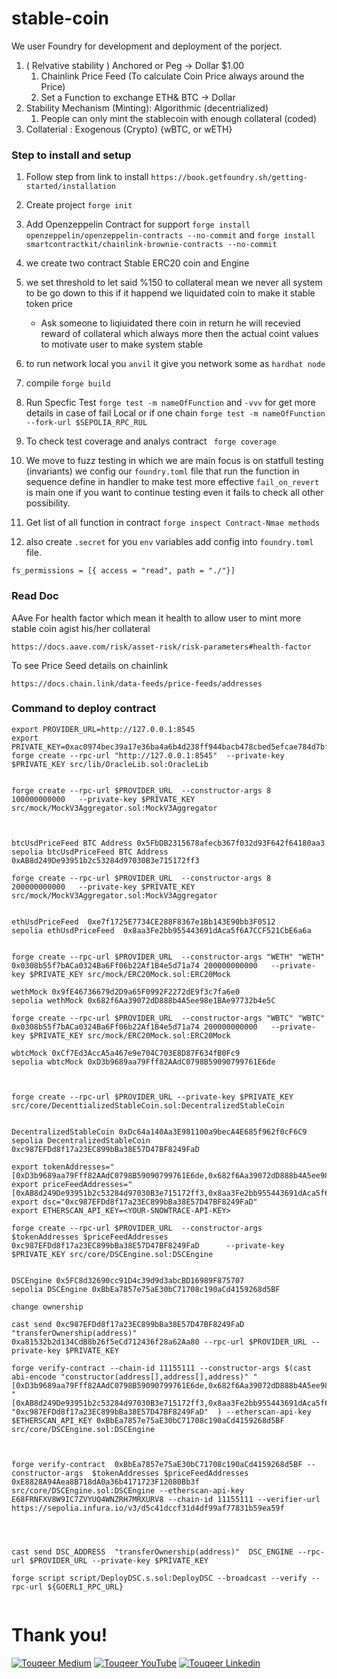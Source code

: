 # stable-coin

We user Foundry for development and deployment of the porject.

1. ( Relvative stability ) Anchored or Peg  -> Dollar $1.00
    1. Chainlink Price Feed (To calculate Coin Price always around the Price)
    2. Set a Function to exchange ETH& BTC -> Dollar 
2. Stability Mechanism (Minting): Algorithmic (decentrialized)
   1.  People can only mint the stablecoin with enough collateral (coded)
3. Collaterial : Exogenous (Crypto) {wBTC, or wETH}
 

### Step to install and setup

1. Follow step from link to install `https://book.getfoundry.sh/getting-started/installation`

2. Create project `forge init`

3. Add Openzeppelin Contract for support  `forge install openzeppelin/openzeppelin-contracts --no-commit` and `forge install smartcontractkit/chainlink-brownie-contracts --no-commit`

4. we create two contract Stable ERC20 coin and Engine
5. we set threshold to let said %150  to collateral mean we never all system to be go down to this if it happend we liquidated coin to make it stable token price 
    - Ask someone to liqiuidated there coin in return he will recevied reward of collateral which always more then the actual coint values to motivate user to make system stable
6. to run network local you `anvil` it give you network some as `hardhat node` 
7. compile `forge build`
8. Run Specfic Test `forge test -m nameOfFunction`  and `-vvv` for get more details in case of fail  Local or if one chain `forge test -m nameOfFunction --fork-url $SEPOLIA_RPC_RUL`
9. To check test coverage and analys contract ` forge coverage`

10. We move to fuzz testing in which we are main focus is on statfull testing (invariants) we config our `foundry.toml` file that run the function in sequence define in handler to make test more effective `fail_on_revert` is main one if you want to continue testing even it fails to check all other possibility.

11. Get list of all function in contract `forge inspect Contract-Nmae methods`

12. also create `.secret` for you `env` variables add config into `foundry.toml` file.

```
fs_permissions = [{ access = "read", path = "./"}]

```
### Read Doc 

AAve For health factor which mean it health to allow user to mint more stable coin agist his/her collateral 

```
https://docs.aave.com/risk/asset-risk/risk-parameters#health-factor
```
To see Price Seed details on chainlink
```
https://docs.chain.link/data-feeds/price-feeds/addresses
```

### Command to deploy contract
```
export PROVIDER_URL=http://127.0.0.1:8545
export PRIVATE_KEY=0xac0974bec39a17e36ba4a6b4d238ff944bacb478cbed5efcae784d7bf4f2ff80
forge create --rpc-url "http://127.0.0.1:8545"  --private-key $PRIVATE_KEY src/lib/OracleLib.sol:OracleLib


forge create --rpc-url $PROVIDER_URL  --constructor-args 8 100000000000   --private-key $PRIVATE_KEY src/mock/MockV3Aggregator.sol:MockV3Aggregator



btcUsdPriceFeed BTC Address 0x5FbDB2315678afecb367f032d93F642f64180aa3
sepolia btcUsdPriceFeed BTC Address 0xAB8d249De93951b2c53284d97030B3e715172ff3

forge create --rpc-url $PROVIDER_URL  --constructor-args 8 200000000000   --private-key $PRIVATE_KEY src/mock/MockV3Aggregator.sol:MockV3Aggregator


ethUsdPriceFeed  0xe7f1725E7734CE288F8367e1Bb143E90bb3F0512
sepolia ethUsdPriceFeed  0x8aa3Fe2bb955443691dAca5f6A7CCF521CbE6a6a


forge create --rpc-url $PROVIDER_URL  --constructor-args "WETH" "WETH" 0x0308b55f7bACa0324Ba6Ff06b22Af1B4e5d71a74 200000000000   --private-key $PRIVATE_KEY src/mock/ERC20Mock.sol:ERC20Mock

wethMock 0x9fE46736679d2D9a65F0992F2272dE9f3c7fa6e0
sepolia wethMock 0x682f6Aa39072dD888b4A5ee98e1BAe97732b4e5C

forge create --rpc-url $PROVIDER_URL  --constructor-args "WBTC" "WBTC" 0x0308b55f7bACa0324Ba6Ff06b22Af1B4e5d71a74 200000000000   --private-key $PRIVATE_KEY src/mock/ERC20Mock.sol:ERC20Mock

wbtcMock 0xCf7Ed3AccA5a467e9e704C703E8D87F634fB0Fc9
sepolia wbtcMock 0xD3b9689aa79Fff82AAdC0798B59090799761E6de



forge create --rpc-url $PROVIDER_URL --private-key $PRIVATE_KEY src/core/DecenttializedStableCoin.sol:DecentralizedStableCoin


DecentralizedStableCoin 0xDc64a140Aa3E981100a9becA4E685f962f0cF6C9
sepolia DecentralizedStableCoin 0xc987EFDd8f17a23EC899bBa38E57D47BF8249FaD

export tokenAddresses="[0xD3b9689aa79Fff82AAdC0798B59090799761E6de,0x682f6Aa39072dD888b4A5ee98e1BAe97732b4e5C]"
export priceFeedAddresses="[0xAB8d249De93951b2c53284d97030B3e715172ff3,0x8aa3Fe2bb955443691dAca5f6A7CCF521CbE6a6a]"
export dsc="0xc987EFDd8f17a23EC899bBa38E57D47BF8249FaD"
export ETHERSCAN_API_KEY=<YOUR-SNOWTRACE-API-KEY>

forge create --rpc-url $PROVIDER_URL  --constructor-args $tokenAddresses $priceFeedAddresses 0xc987EFDd8f17a23EC899bBa38E57D47BF8249FaD      --private-key $PRIVATE_KEY src/core/DSCEngine.sol:DSCEngine


DSCEngine 0x5FC8d32690cc91D4c39d9d3abcBD16989F875707
sepolia DSCEngine 0xBbEa7857e75aE30bC71708c190aCd4159268d5BF

change ownership

cast send 0xc987EFDd8f17a23EC899bBa38E57D47BF8249FaD  "transferOwnership(address)"  0xa81532b2d134CdB8b26f5eCd712436f28a62Aa80 --rpc-url $PROVIDER_URL --private-key $PRIVATE_KEY

forge verify-contract --chain-id 11155111 --constructor-args $(cast abi-encode "constructor(address[],address[],address)" "[0xD3b9689aa79Fff82AAdC0798B59090799761E6de,0x682f6Aa39072dD888b4A5ee98e1BAe97732b4e5C]" "[0xAB8d249De93951b2c53284d97030B3e715172ff3,0x8aa3Fe2bb955443691dAca5f6A7CCF521CbE6a6a]" "0xc987EFDd8f17a23EC899bBa38E57D47BF8249FaD"  ) --etherscan-api-key  $ETHERSCAN_API_KEY 0xBbEa7857e75aE30bC71708c190aCd4159268d5BF src/core/DSCEngine.sol:DSCEngine



forge verify-contract  0xBbEa7857e75aE30bC71708c190aCd4159268d5BF --constructor-args  $tokenAddresses $priceFeedAddresses 0xE8828A94Aea8B718dA0a36b4171723F12080Bb3f src/core/DSCEngine.sol:DSCEngine --etherscan-api-key  E68FRNFXV8W9IC7ZVYUQ4WNZRH7MRXURV8 --chain-id 11155111 --verifier-url https://sepolia.infura.io/v3/d5c41dccf31d4df99af77831b59ea59f  




cast send DSC_ADDRESS  "transferOwnership(address)"  DSC_ENGINE --rpc-url $PROVIDER_URL --private-key $PRIVATE_KEY

forge script script/DeployDSC.s.sol:DeployDSC --broadcast --verify --rpc-url ${GOERLI_RPC_URL}


```
# Thank you!

[![Touqeer Medium](https://img.shields.io/badge/Medium-000000?style=for-the-badge&logo=medium&logoColor=white)](https://medium.com/@touqeershah32)
[![Touqeer YouTube](https://img.shields.io/badge/YouTube-FF0000?style=for-the-badge&logo=youtube&logoColor=white)](https://www.youtube.com/channel/UC3oUDpfMOBefugPp4GADyUQ)
[![Touqeer Linkedin](https://img.shields.io/badge/LinkedIn-0077B5?style=for-the-badge&logo=linkedin&logoColor=white)](https://www.linkedin.com/in/touqeer-shah/)
